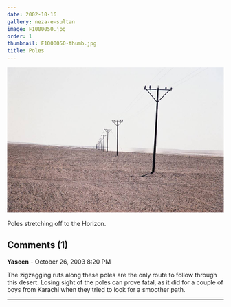 ```yaml
---
date: 2002-10-16
gallery: neza-e-sultan
image: F1000050.jpg
order: 1
thumbnail: F1000050-thumb.jpg
title: Poles
---
```


![Poles](./F1000050.jpg)

Poles stretching off to the Horizon.

<div id="comments">

## Comments (1)

**Yaseen** - October 26, 2003  8:20 PM

The zigzagging ruts along these poles are the only route to follow through this desert. Losing sight of the poles can prove fatal, as it did for a couple of boys from Karachi when they tried to look for a smoother path.

---

</div>